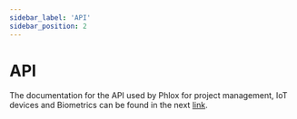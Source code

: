 ```yaml
---
sidebar_label: 'API'
sidebar_position: 2
---
```


# API


The documentation for the API used by Phlox for project management, IoT devices and Biometrics can be found in the next [link](https://documenter.getpostman.com/view/31243358/2sB2j689d3).
